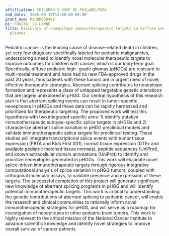 ```yaml
---
affilliation: CHILDREN'S HOSP OF PHILADELPHIA
end_date: '2025-09-19T12:00:00-04:00'
grant_num: R03OD036498
pi: ROKITA, JO LYNNE
title: Discovery of neoepitope immunotherapeutic targets in diffuse pediatric high-grade
  gliomas
---
```

Pediatric cancer is the leading cause of disease-related death in children, yet very few drugs are specifically labeled for pediatric malignancies, underscoring a need to identify novel molecular therapeutic targets to improve outcomes for children with cancer, which is our long-term goal. Specifically, diffuse pediatric high- grade gliomas (pHGGs) are resistant to multi-modal treatment and have had no new FDA-approved drugs in the past 20 years, thus patients with these tumors are in urgent need of novel, effective therapeutic strategies. Aberrant splicing contributes to neoepitope formation and represents a class of untapped targetable genetic alterations that are largely unexplored in pHGG. Our central hypothesis of this research plan is that aberrant splicing events can result in tumor-specific neoepitopes in pHGGs and these data can be rapidly harnessed and prioritized for therapeutic targeting. The proposed work will test this hypothesis with two integrated specific aims: 1) identify putative immunotherapeutic subtype-specific splice targets in pHGGs and 2) characterize aberrant splice variation in pHGG preclinical models and validate immunotherapeutic splice targets for preclinical testing. These studies will integrate transcriptional splice events with tumor tissue expression (PBTA and Kids First X01), normal tissue expression (GTEx and available pediatric matched tissue normals), peptide sequences (UniProt), and known extracellular domain annotations (UniProt) to identify and prioritize neoepitopes generated in pHGGs. This work will elucidate novel splice-driven immunotherapeutic targets through rigorous integrative computational analysis of splice variation in pHGG tumors, coupled with orthogonal molecular assays, to validate presence and expression of these targets. The successful completion of this project will generate significant new knowledge of aberrant splicing programs in pHGG and will identify potential immunotherapeutic targets. This work is critical to understanding the genetic contributions of aberrant splicing to pediatric cancer, will enable the research and clinical communities to rationally inform novel immunotherapeutic strategies for pHGG, and will serve as a roadmap for investigation of neoepitopes in other pediatric brain tumors. This work is highly relevant to the critical mission of the National Cancer Institute to advance scientific knowledge and identify novel strategies to improve overall survival of cancer patients.
